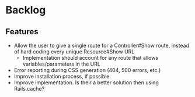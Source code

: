 # Backlog

## Features
- Allow the user to give a single route for a Controller#Show route, instead of hard coding every unique Resource#Show URL
  * Implementation should account for any route that allows variables/parameters in the URL
- Error reporting during CSS generation (404, 500 errors, etc.)
- Improve installation process, if possible
- Improve implementation. Is their a better solution then using Rails.cache?